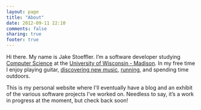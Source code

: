 ```yaml
---
layout: page
title: "About"
date: 2012-09-11 22:10
comments: false
sharing: true
footer: true
---
```

Hi there. My name is Jake Stoeffler.  I’m a software developer studying [Computer Science](http://cs.wisc.edu) at the [University of Wisconsin - Madison](http://wisc.edu).  In my free time I enjoy playing guitar, [discovering new music](http://songza.com/user/stoefflerj), [running](http://www.runtastic.com/en/users/Jake-Stoeffler), and spending time outdoors.

This is my personal website where I'll eventually have a blog and an exhibit of the various software projects I’ve worked on.  Needless to say, it’s a work in progress at the moment, but check back soon!
